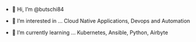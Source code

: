 - 👋 Hi, I’m @butschi84

- 👀 I’m interested in ...
Cloud Native Applications, Devops and Automation

- 🌱 I’m currently learning ...
Kubernetes, Ansible, Python, Airbyte
